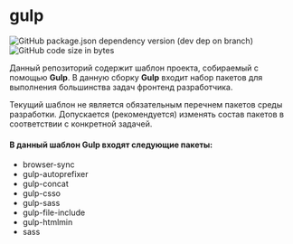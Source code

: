 # gulp

![GitHub package.json dependency version (dev dep on branch)](https://img.shields.io/github/package-json/dependency-version/Vulong-development/gulp/dev/gulp)
![GitHub code size in bytes](https://img.shields.io/github/languages/code-size/Vulong-development/gulp)

  Данный репозиторий содержит шаблон проекта, собираемый с помощью **Gulp**.
  В данную сборку **Gulp** входит набор пакетов для выполнения большинства задач фронтенд разработчика.

  Текущий шаблон не является обязательным перечнем пакетов среды разработки. Допускается (рекомендуется) изменять состав пакетов в соответствии с конкретной задачей.

  #### В данный шаблон Gulp входят следующие пакеты:

  - browser-sync
  - gulp-autoprefixer
  - gulp-concat
  - gulp-csso
  - gulp-sass
  - gulp-file-include
  - gulp-htmlmin
  - sass
  


